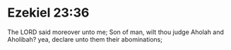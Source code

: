 # Ezekiel 23:36

The LORD said moreover unto me; Son of man, wilt thou judge Aholah and Aholibah? yea, declare unto them their abominations;